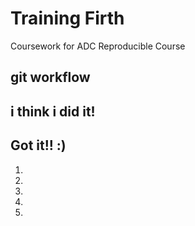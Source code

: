 # Training Firth
Coursework for ADC Reproducible Course

## git workflow

## i think i did it!
## Got it!! :)
1.
2.
3.
4.
5.
